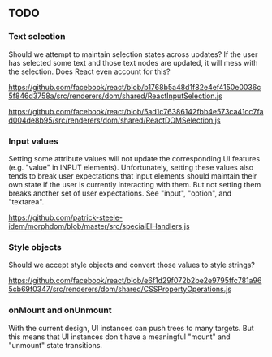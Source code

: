 ## TODO

### Text selection

Should we attempt to maintain selection states across updates? If the user has selected some
text and those text nodes are updated, it will mess with the selection. Does React even account
for this?

https://github.com/facebook/react/blob/b1768b5a48d1f82e4ef4150e0036c5f846d3758a/src/renderers/dom/shared/ReactInputSelection.js

https://github.com/facebook/react/blob/5ad1c76386142fbb4e573ca41cc7fad004de8b95/src/renderers/dom/shared/ReactDOMSelection.js

### Input values

Setting some attribute values will not update the corresponding UI features (e.g. "value" in
INPUT elements). Unfortunately, setting these values also tends to break user expectations
that input elements should maintain their own state if the user is currently interacting
with them. But not setting them breaks another set of user expectations. See "input", "option",
and "textarea".

https://github.com/patrick-steele-idem/morphdom/blob/master/src/specialElHandlers.js

### Style objects

Should we accept style objects and convert those values to style strings?

https://github.com/facebook/react/blob/e6f1d29f072b2be2e9795ffc781a965cb69f0347/src/renderers/dom/shared/CSSPropertyOperations.js

### onMount and onUnmount

With the current design, UI instances can push trees to many targets. But this means that
UI instances don't have a meaningful "mount" and "unmount" state transitions.
